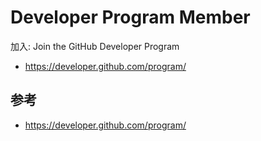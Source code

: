 # Developer Program Member

加入: Join the GitHub Developer Program
- https://developer.github.com/program/

## 参考
- https://developer.github.com/program/
